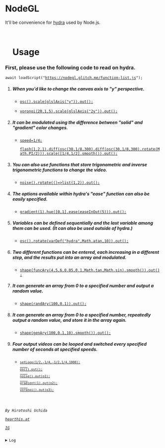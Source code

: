 # NodeGL
<p>It'll be convenience for <a href="https://hydra.ojack.xyz">hydra</a> used by Node.js.</p>
<br>
<ul><h1>Usage</h1></ul>
<h3>First, please use the following code to read on hydra.</h3>
<code>await loadScript("<a href="https://nodegl.glitch.me/function-list.js">https://nodegl.glitch.me/function-list.js</a>");</code>
<ol><li><h5>When you'd like to change the canvas axis to "y" perspective.</h5></li>
  <ul><li><code><a href="https://hydra.ojack.xyz/?code=YXdhaXQlMjBsb2FkU2NyaXB0KCUyMmh0dHBzJTNBJTJGJTJGbm9kZWdsLmdsaXRjaC5tZSUyRmZ1bmN0aW9uLWxpc3QuanMlMjIpJTNCJTBBb3NjKCkuc2NhbGUoZ2xzbEF4aXMoJTIyeSUyMikpLm91dCgpJTNC">osc().scale(glslAxis("y")).out();</a></code></li></ul>
  <ul><li><code><a href="https://hydra.ojack.xyz/?code=YXdhaXQlMjBsb2FkU2NyaXB0KCUyMmh0dHBzJTNBJTJGJTJGbm9kZWdsLmdsaXRjaC5tZSUyRmZ1bmN0aW9uLWxpc3QuanMlMjIpJTNCJTBBdm9yb25vaSgyMCUyQzElMkM1KS5zY2FsZShnbHNsQXhpcyglMjIyeSUyMikpLm91dCgpJTNC">voronoi(20,1,5).scale(glslAxis("2y")).out();</a></code></li></ul>
<li><h5>It can be modulated using the difference between "solid" and "gradient" color changes.</h5></li>
  <ul><li><code><a href="https://hydra.ojack.xyz/?code=YXdhaXQlMjBsb2FkU2NyaXB0KCUyMmh0dHBzJTNBJTJGJTJGbm9kZWdsLmdsaXRjaC5tZSUyRmZ1bmN0aW9uLWxpc3QuanMlMjIpJTNCJTBBc3BlZWQlM0QxJTJGNCUzQiUwQWZsYXNoKDElMkMyJTJDMSkuZGlmZihvc2MoMzAlMkMxJTJGOCUyQzMwMCkuZGlmZihvc2MoMzAlMkMxJTJGOCUyQzMwMCkucm90YXRlKE1hdGguUEklMkYyKSkpLnNjYWxlKCU1QjElMkY0JTJDMSUyRjIlNUQuc21vb3RoKCkpLm91dCgpJTNC">speed=1/4;<br>
flash(1,2,1).diff(osc(30,1/8,300).diff(osc(30,1/8,300).rotate(Math.PI/2))).scale([1/4,1/2].smooth()).out();</a></code></li></ul>
<li><h5>You can also use functions that store trigonometric and inverse trigonometric functions to change the video.</h5></li>
  <ul><li><code><a href="https://hydra.ojack.xyz/?code=YXdhaXQlMjBsb2FkU2NyaXB0KCUyMmh0dHBzJTNBJTJGJTJGbm9kZWdsLmdsaXRjaC5tZSUyRmZ1bmN0aW9uLWxpc3QuanMlMjIpJTNCJTBBbm9pc2UoKS5yb3RhdGUoKCklM0QlM0VsaXN0KDElMkMyKSkub3V0KCklM0I%3D">noise().rotate(()=>list(1,2)).out();</a></code></li></ul>
<li><h5>The options available within hydra's "ease" function can also be easily specified.</h5></li>
  <ul><li><code><a href="https://hydra.ojack.xyz/?code=YXdhaXQlMjBsb2FkU2NyaXB0KCUyMmh0dHBzJTNBJTJGJTJGbm9kZWdsLmdsaXRjaC5tZSUyRmZ1bmN0aW9uLWxpc3QuanMlMjIpJTNCJTBBZ3JhZGllbnQoMSkuaHVlKCU1QjAlMkMxJTVELmVhc2UoZWFzZUluT3V0KDUpKSkub3V0KCklM0I%3D">gradient(1).hue([0,1].ease(easeInOut(5))).out();</a></code></li></ul>
<li><h5>Variables can be defined sequentially and the last variable among them can be used. (It can also be used outside of hydra.)</h5></li>
  <ul><li><code><a href="https://hydra.ojack.xyz/?code=YXdhaXQlMjBsb2FkU2NyaXB0KCUyMmh0dHBzJTNBJTJGJTJGbm9kZWdsLmdsaXRjaC5tZSUyRmZ1bmN0aW9uLWxpc3QuanMlMjIpJTNCJTBBb3NjKCkucm90YXRlKHZhckRlZiglMjJoeWRyYSUyMiUyQ01hdGguYXRhbiUyQzEwKSkub3V0KCklM0I%3D">osc().rotate(varDef("hydra",Math.atan,10)).out();</a></code></li></ul>
<li><h5>Two different functions can be entered, each increasing in a different step, and the results put into an array and modulated.</h5></li>
  <ul><li><code><a href="https://hydra.ojack.xyz/?code=YXdhaXQlMjBsb2FkU2NyaXB0KCUyMmh0dHBzJTNBJTJGJTJGbm9kZWdsLmdsaXRjaC5tZSUyRmZ1bmN0aW9uLWxpc3QuanMlMjIpJTNCJTBBc2hhcGUoZnVuY0FyeSg0JTJDNSUyQzYlMkMwLjA1JTJDMC4xJTJDTWF0aC50YW4lMkNNYXRoLnNpbikuc21vb3RoKCkpLm91dCgpJTNC">shape(funcAry(4,5,6,0.05,0.1,Math.tan,Math.sin).smooth()).out();</a></code></li></ul>
<li><h5>It can generate an array from 0 to a specified number and output a random value.</h5></li>
  <ul><li><code><a href="https://hydra.ojack.xyz/?code=YXdhaXQlMjBsb2FkU2NyaXB0KCUyMmh0dHBzJTNBJTJGJTJGbm9kZWdsLmdsaXRjaC5tZSUyRmZ1bmN0aW9uLWxpc3QuanMlMjIpJTNCJTBBc2hhcGUocmFuZEFyeSgxMDAlMkMwLjEpKS5vdXQoKSUzQg%3D%3D">shape(randAry(100,0.1)).out();</a></code></li></ul>
<li><h5>It can generate an array from 0 to a specified number, repeatedly output a random value, and store it in the array again.</h5></li>
  <ul><li><code><a href="https://hydra.ojack.xyz/?code=YXdhaXQlMjBsb2FkU2NyaXB0KCUyMmh0dHBzJTNBJTJGJTJGbm9kZWdsLmdsaXRjaC5tZSUyRmZ1bmN0aW9uLWxpc3QuanMlMjIpJTNCJTBBc2hhcGUoZ2VuQXJ5KDEwMCUyQzAuMSUyQzEwKS5zbW9vdGgoKSkub3V0KCklM0I%3D">shape(genAry(100,0.1,10).smooth()).out();</a></code></li></ul>
<li><h5>Four output videos can be looped and switched every specified number of seconds at specified speeds.</h5></li>
  <ul><li><code><a href="https://hydra.ojack.xyz/?code=YXdhaXQlMjBsb2FkU2NyaXB0KCUyMmh0dHBzJTNBJTJGJTJGbm9kZWdsLmdsaXRjaC5tZSUyRmZ1bmN0aW9uLWxpc3QuanMlMjIpJTNCJTBBc2V0TG9vcCgxJTJGMiUyQy0xJTJGNCUyQy0xJTJGMiUyQzElMkY0JTJDMTAwMCklM0IlMEFvc2MoKS5vdXQoKSUzQiUwQW5vaXNlKCkub3V0KG8xKSUzQiUwQWdyYWRpZW50KDEpLm91dChvMiklM0IlMEF2b3Jvbm9pKCkub3V0KG8zKSUzQg%3D%3D"><code>setLoop(1/2,-1/4,-1/2,1/4,1000);
    <br>osc().out();
    <br>noise().out(o1);
    <br>gradient(1).out(o2);
    <br>voronoi().out(o3);</code></a></li></ul>
</ol>
<address><p>By Hirotoshi Uchida
  <br><a href="https://hearthis.at/hirotoshi-uchida-2nd/">hearthis.at</a>
  <br><a href="https://www.instagram.com/hirotoshiuchida/">IG</a></p></address>
<details>
  <summary>Log</summary>
  <h2>First commited as "NodeBook"</h2>
  <p>on Jan 19th, 2023.</p>
  <h2>Released the newest</h2>
  <p>on Feb 4th, 2023.</p>
  <h6><a href="https://github.com/Uchida16104/NodeGL/commits/main/README.md">Show more</a></h6>
</details>
